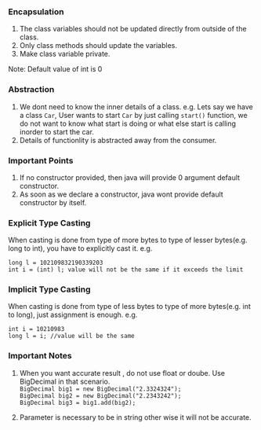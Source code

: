 ### Encapsulation

1. The class variables should not be updated directly from outside of the class.
2. Only class methods should update the variables.
3. Make class variable private.

Note: Default value of int is 0

### Abstraction

1. We dont need to know the inner details of a class.
e.g. Lets say we have a class `Car`, User wants to start `Car` by just calling `start()` function, we do not want to know what start is doing or what else start is calling inorder to start the car.
2. Details of functionlity is abstracted away from the consumer.

### Important Points

1. If no constructor provided, then java will provide 0 argument default constructor.
2. As soon as we declare a constructor, java wont provide default constructor by itself.

### Explicit Type Casting

When casting is done from type of more bytes to type of lesser bytes(e.g. long to int), you have to explicitly cast it. e.g.

`long l = 102109832190339203`<br>
`int i = (int) l; value will not be the same if it exceeds the limit`

### Implicit Type Casting

When casting is done from type of less bytes to type of more bytes(e.g. int to long), just assignment is enough. e.g.

`int i = 10210983`<br>
`long l = i; //value will be the same`

### Important Notes

1. When you want accurate result , do not use float or doube. Use BigDecimal in that scenario. <br>
`BigDecimal big1 = new BigDecimal("2.3324324");`<br>
`BigDecimal big2 = new BigDecimal("2.2343242");`<br>
`BigDecimal big3 = big1.add(big2);`

2. Parameter is necessary to be in string other wise it will not be accurate.